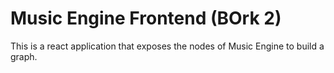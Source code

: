 # Music Engine Frontend (BOrk 2)

This is a react application that exposes the nodes of Music Engine to build a graph.

